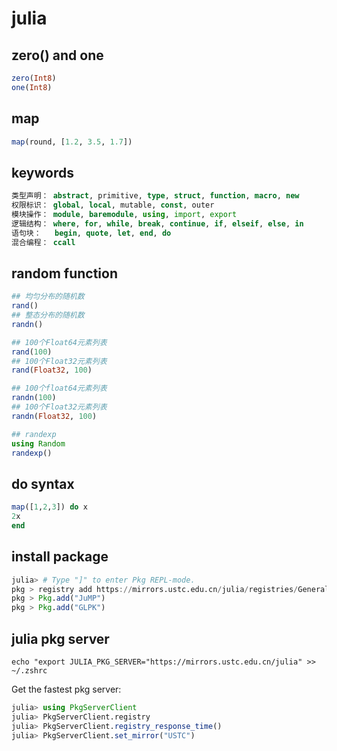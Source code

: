 # julia

## zero() and one

``` julia
zero(Int8)
one(Int8)
```
## map

``` julia
map(round, [1.2, 3.5, 1.7])
```
## keywords

``` julia
类型声明： abstract, primitive, type, struct, function, macro, new
权限标识： global, local, mutable, const, outer
模块操作： module, baremodule, using, import, export
逻辑结构： where, for, while, break, continue, if, elseif, else, in
语句块：   begin, quote, let, end, do
混合编程： ccall
```

## random function

``` julia
## 均匀分布的随机数
rand()
## 整态分布的随机数
randn()

## 100个Float64元素列表
rand(100)
## 100个Float32元素列表
rand(Float32, 100)

## 100个float64元素列表
randn(100)
## 100个Float32元素列表
randn(Float32, 100)

## randexp
using Random
randexp()
```

## do syntax

``` julia
map([1,2,3]) do x
2x
end
```

## install package

``` julia
julia> # Type "]" to enter Pkg REPL-mode.
pkg > registry add https://mirrors.ustc.edu.cn/julia/registries/General.git
pkg > Pkg.add("JuMP")
pkg > Pkg.add("GLPK")
```

## julia pkg server

``` shell
echo "export JULIA_PKG_SERVER="https://mirrors.ustc.edu.cn/julia" >> ~/.zshrc
```

Get the fastest pkg server:

``` julia
julia> using PkgServerClient
julia> PkgServerClient.registry
julia> PkgServerClient.registry_response_time()
julia> PkgServerClient.set_mirror("USTC")
```
